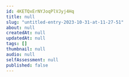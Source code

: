 ```yaml
---
id: 4KETQxErNYJoqPlVJyj4Hq
title: null
slug: "untitled-entry-2023-10-31-at-11-27-51"
about: null
createdAt: null
updatedAt: null
tags: []
thumbnail: null
audio: null
selfAssessment: null
published: false
---
```

